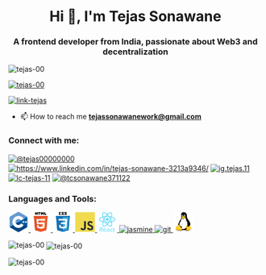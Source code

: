 <h1 align="center">Hi 👋, I'm Tejas Sonawane</h1>
<h3 align="center">A frontend developer from India, passionate about Web3 and decentralization</h3>

<p align="left"> <img src="https://komarev.com/ghpvc/?username=tejas-00&label=Profile%20views&color=0e75b6&style=flat" alt="tejas-00" /> </p>

<p align="left"> <a href="https://github.com/ryo-ma/github-profile-trophy"><img src="https://github-profile-trophy.vercel.app/?username=tejas-00" alt="tejas-00" /></a> </p>

<p align="left"> <a href="https://www.linkedin.com/in/link-tejas/" target="blank"><img src="https://img.shields.io/twitter/follow/link-tejas?logo=twitter&style=for-the-badge" alt="link-tejas" /></a> </p>

- 📫 How to reach me **tejassonawanework@gmail.com**

<h3 align="left">Connect with me:</h3>
<p align="left">
<a href="https://twitter.com/@tejas00000000" target="blank"><img align="center" src="https://raw.githubusercontent.com/rahuldkjain/github-profile-readme-generator/master/src/images/icons/Social/twitter.svg" alt="@tejas00000000" height="30" width="40" /></a>
<a href="https://www.linkedin.com/in/link-tejas/" target="blank"><img align="center" src="https://raw.githubusercontent.com/rahuldkjain/github-profile-readme-generator/master/src/images/icons/Social/linked-in-alt.svg" alt="https://www.linkedin.com/in/tejas-sonawane-3213a9346/" height="30" width="40" /></a>
<a href="https://instagram.com/ig.tejas.11" target="blank"><img align="center" src="https://raw.githubusercontent.com/rahuldkjain/github-profile-readme-generator/master/src/images/icons/Social/instagram.svg" alt="ig.tejas.11" height="30" width="40" /></a>
<a href="https://www.leetcode.com/Tejas-00" target="blank"><img align="center" src="https://raw.githubusercontent.com/rahuldkjain/github-profile-readme-generator/master/src/images/icons/Social/leet-code.svg" alt="lc-tejas-11" height="30" width="40" /></a>
<a href="https://www.hackerearth.com/@tcsonawane371122" target="blank"><img align="center" src="https://raw.githubusercontent.com/rahuldkjain/github-profile-readme-generator/master/src/images/icons/Social/hackerearth.svg" alt="@tcsonawane371122" height="30" width="40" /></a>
</p>

<h3 align="left">Languages and Tools:</h3>
<p align="left"> 
  <a href="https://www.w3schools.com/cpp/" target="_blank" rel="noreferrer"> <img src="https://raw.githubusercontent.com/devicons/devicon/master/icons/cplusplus/cplusplus-original.svg" alt="cplusplus" width="40" height="40"/> </a> 
  <a href="https://www.w3.org/html/" target="_blank" rel="noreferrer"> <img src="https://raw.githubusercontent.com/devicons/devicon/master/icons/html5/html5-original-wordmark.svg" alt="html5" width="40" height="40"/> </a> 
  <a href="https://www.w3schools.com/css/" target="_blank" rel="noreferrer"> <img src="https://raw.githubusercontent.com/devicons/devicon/master/icons/css3/css3-original-wordmark.svg" alt="css3" width="40" height="40"/> </a> 
  <a href="https://developer.mozilla.org/en-US/docs/Web/JavaScript" target="_blank" rel="noreferrer"> <img src="https://raw.githubusercontent.com/devicons/devicon/master/icons/javascript/javascript-original.svg" alt="javascript" width="40" height="40"/> </a> 
  <a href="https://reactjs.org/" target="_blank" rel="noreferrer"> <img src="https://raw.githubusercontent.com/devicons/devicon/master/icons/react/react-original-wordmark.svg" alt="react" width="40" height="40"/> </a> 
  <a href="https://jasmine.github.io/" target="_blank" rel="noreferrer"> <img src="https://www.vectorlogo.zone/logos/jasmine/jasmine-icon.svg" alt="jasmine" width="40" height="40"/> </a> 
  <a href="https://git-scm.com/" target="_blank" rel="noreferrer"> <img src="https://www.vectorlogo.zone/logos/git-scm/git-scm-icon.svg" alt="git" width="40" height="40"/> </a> <a href="https://www.linux.org/" target="_blank" rel="noreferrer"> <img src="https://raw.githubusercontent.com/devicons/devicon/master/icons/linux/linux-original.svg" alt="linux" width="40" height="40"/> </a> 
</p>

<p><img align="left" src="https://github-readme-stats.vercel.app/api/top-langs?username=tejas-00&show_icons=true&locale=en&layout=compact" alt="tejas-00" /></p>

<p>&nbsp;<img align="center" src="https://github-readme-stats.vercel.app/api?username=tejas-00&show_icons=true&locale=en" alt="tejas-00" /></p>

<p><img align="center" src="https://github-readme-streak-stats.herokuapp.com/?user=tejas-00&" alt="tejas-00" /></p>


<!--
**Tejas-00/Tejas-00** is a ✨ _special_ ✨ repository because its `README.md` (this file) appears on your GitHub profile.

Here are some ideas to get you started:

- 🔭 I’m currently working on ...
- 🌱 I’m currently learning ...
- 👯 I’m looking to collaborate on ...
- 🤔 I’m looking for help with ...
- 💬 Ask me about ...
- 📫 How to reach me: ...
- 😄 Pronouns: ...
- ⚡ Fun fact: ...
-->
